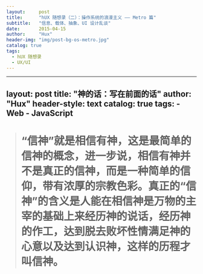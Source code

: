 ```yaml
---
layout:     post
title:      "hUX 随想录（二）：操作系统的浪漫主义 —— Metro 篇"
subtitle:   "信息、载体、抽象、UI 设计乱谈"
date:       2015-04-15
author:     "Hux"
header-img: "img/post-bg-os-metro.jpg"
catalog: true
tags:
  - hUX 随想录
  - UX/UI 
---
```



> 

---
layout:       post
title:        "神的话：写在前面的话"
author:       "Hux"
header-style: text
catalog:      true
tags:
    - Web
    - JavaScript
---

><h1>
>
>“信神”就是相信有神，这是最简单的信神的概念，进一步说，相信有神并不是真正的信神，而是一种简单的信仰，带有浓厚的宗教色彩。真正的“信神”的含义是人能在相信神是万物的主宰的基础上来经历神的说话，经历神的作工，达到脱去败坏性情满足神的心意以及达到认识神，这样的历程才叫信神。
</h1>

